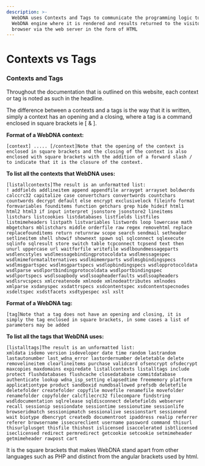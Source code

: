 ```yaml
---
description: >-
  WebDNA uses Contexts and Tags to communicate the programming logic to the
  WebDNA engine where it is rendered and results returned to the visitor's
  browser via the web server in the form of HTML
---
```


# Contexts vs Tags

### Contexts and Tags

Throughout the documentation that is outlined on this website, each context or tag is noted as such in the headline.

The difference between a contexts and a tags is the way that it is written, simply a context has an opening and a closing, where a tag is a command enclosed in square brackets ie \[ & ].

**Format of a WebDNA context:**

```
[context] ..... [/context]Note that the opening of the context is enclosed in square brackets and the closing of the context is also enclosed with square brackets with the addition of a forward slash / to indicate that it is the closure of the context.
```

**To list all the contexts that WebDNA uses:**

```
[listallcontexts]The result is an unformatted list:
! addfields addlineitem append appendfile arrayget arrayset boldwords calccrc32 capitalize case convertchars convertwords countchars countwords decrypt default else encrypt exclusivelock fileinfo format formvariables founditems function getchars grep hide hideif html1 html2 html3 if input interpret jsonstore jsonstore2 lineitems listchars listcookies listdatabases listfields listfiles listmimeheaders listpath listvariables listwords loop lowercase math mbgetchars mblistchars middle orderfile raw regex removehtml replace replacefounditems return returnraw scope search sendmail setheader setlineitem shell showif shownext spawn sql sqlconnect sqlexecute sqlinfo sqlresult store switch table tcpconnect tcpsend text then unurl uppercase url waitforfile writefile wsdlboundmessageparts wsdlencstyles wsdlmessagebindingprotocoldata wsdlmessagespec wsdlmimeformatalternatives wsdlmimemrparts wsdlmsgbindingspecs wsdlmsgpartspec wsdlmsgpartspecs wsdlopbindingspecs wsdlopprotocoldata wsdlparse wsdlportbindingprotocoldata wsdlportbindingspec wsdlportspecs wsdlsoapbody wsdlsoapheaderfaults wsdlsoapheaders wsdlsrvcspecs xmlcreatenode xmlnode xmlnodeattributes xmlnodes xmlparse xsdanyspec xsdattrspecs xsdcontentspec xsdcontentspecnodes xsdeltspec xsdstfacets xsdtypespec xsl xslt
```

**Format of a WebDNA tag:**

```
[tag]Note that a tag does not have an opening and closing, it is simply the tag enclosed in square brackets, in some cases a list of parameters may be added
```

**To list all the tags that WebDNA uses:**

```
[listalltags]The result is an unformatted list:
xmldata isdemo version isdeveloper date time random lastrandom lastautonumber last_wdna_error lastordernumber deletetable delete removelineitem clearlineitems purchase validcard ofsencrypt ofsdecrypt maxcopies maxdomains expiredate listallcontexts listalltags include protect flushdatabases flushcache closedatabase commitdatabase authenticate lookup wdna_isp_setting elapsedtime freememory platform applicationtype product sandboxid numdbsallowed prefsdb deletefile deletefolder createfolder copyfile movefile renamefile movefolder renamefolder copyfolder calcfilecrc32 filecompare findstring wsdldocumentation sqlrelease sqldisconnect deletefields webserver recall sessionip sessiondate sessiontime sessionutime sessionlife browseridmatch sessionipmatch sessionalive sessionstart sessionend wait biotype dbencrypt createdb documentroot ipaddress realip referrer referer browsername issecureclient username password command thisurl thisurlplusget thisfile thishost islicensed isaccelerated isbtlicensed iseclicensed redirect permredirect getcookie setcookie setmimeheader getmimeheader rawpost cart
```

It is the square brackets that makes WebDNA stand apart from other languages such as PHP and distinct from the angular brackets used by html.
